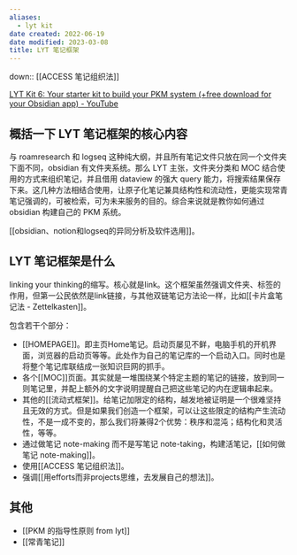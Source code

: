 ```yaml
---
aliases:
  - lyt kit
date created: 2022-06-19
date modified: 2023-03-08
title: LYT 笔记框架
---
```


down:: [[ACCESS 笔记组织法]]

[LYT Kit 6: Your starter kit to build your PKM system (+free download for your Obsidian app) - YouTube](https://www.youtube.com/watch?v=ftzQOkzGCLg)  

## 概括一下 LYT 笔记框架的核心内容

与 roamresearch 和 logseq 这种纯大纲，并且所有笔记文件只放在同一个文件夹下面不同，obsidian 有文件夹系统。那么 LYT 主张，文件夹分类和 MOC 结合使用的方式来组织笔记，并且借用 dataview 的强大 query 能力，将搜索结果保存下来。这几种方法相结合使用，让原子化笔记兼具结构性和流动性，更能实现常青笔记强调的，可被检索，可为未来服务的目的。综合来说就是教你如何通过 obsidian 构建自己的 PKM 系统。

[[obsidian、notion和logseq的异同分析及软件选用]]。

## LYT 笔记框架是什么

linking your thinking的缩写。核心就是link。这个框架虽然强调文件夹、标签的作用，但第一公民依然是link链接，与其他双链笔记方法论一样，比如[[卡片盒笔记法 - Zettelkasten]]。

包含若干个部分：

- [[HOMEPAGE]]。即主页Home笔记。启动页屡见不鲜，电脑手机的开机界面，浏览器的启动页等等。此处作为自己的笔记库的一个启动入口。同时也是将整个笔记库联结成一张知识巨网的抓手。
- 各个[[MOC]]页面。其实就是一堆围绕某个特定主题的笔记的链接，放到同一则笔记里，并配上额外的文字说明提醒自己把这些笔记的内在逻辑串起来。
- 其他的[[流动式框架]]。给笔记加限定的结构，越发地被证明是一个很难坚持且无效的方式。但是如果我们创造一个框架，可以让这些限定的结构产生流动性，不是一成不变的，那么我们将兼得2个优势：秩序和混沌；结构化和灵活性，等等。
- 通过做笔记 note-making 而不是写笔记 note-taking，构建活笔记，[[如何做笔记 note-making]]。
- 使用[[ACCESS 笔记组织法]]。
- 强调[[用efforts而非projects思维，去发展自己的想法]]。

## 其他

- [[PKM 的指导性原则 from lyt]]
- [[常青笔记]]

